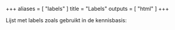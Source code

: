 +++
aliases = [ "labels" ]
title = "Labels"
outputs = [ "html" ]
+++

Lijst met labels zoals gebruikt in de kennisbasis:

